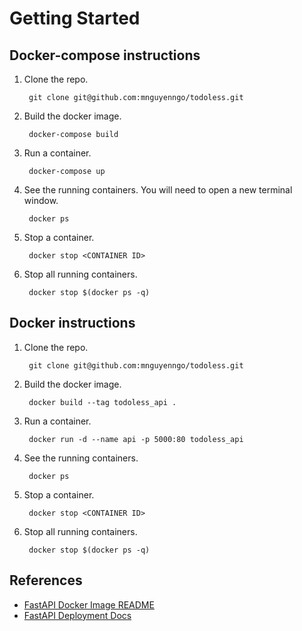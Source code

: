# Getting Started

## Docker-compose instructions

1. Clone the repo.

        git clone git@github.com:mnguyenngo/todoless.git

2. Build the docker image.

        docker-compose build

3. Run a container.

        docker-compose up

4. See the running containers. You will need to open a new terminal window.

        docker ps

5. Stop a container.

        docker stop <CONTAINER ID>

6. Stop all running containers.

        docker stop $(docker ps -q)

## Docker instructions

1. Clone the repo.

        git clone git@github.com:mnguyenngo/todoless.git

2. Build the docker image.

        docker build --tag todoless_api .

3. Run a container.

        docker run -d --name api -p 5000:80 todoless_api

4. See the running containers.

        docker ps

5. Stop a container.

        docker stop <CONTAINER ID>

6. Stop all running containers.

        docker stop $(docker ps -q)

## References

* [FastAPI Docker Image README](https://github.com/tiangolo/uvicorn-gunicorn-fastapi-docker)
* [FastAPI Deployment Docs](https://fastapi.tiangolo.com/deployment/)
